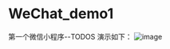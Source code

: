 # WeChat_demo1
第一个微信小程序--TODOS
演示如下：
![image](https://github.com/Timeisnotold/WeChat_demo1/images/TODOS.gif)